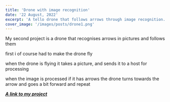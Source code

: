 ```yaml
---
title: 'Drone with image recognition'
date: '22 August, 2022'
excerpt: 'A tello drone that follows arrows through image recognition.'
cover_image: '/images/posts/drone1.png'
---
```

My second project is a drone that recognises arrows in pictures and follows them

first i of course had to make the drone fly

when the drone is flying it takes a picture, and sends it to a host for processing

when the image is processed if it has arrows the drone turns towards the arrow and goes a bit forward and repeat

***[A link to my project](https://github.com/snorresovold/opencv2-image-recognition)***